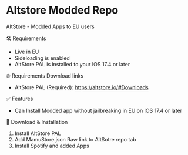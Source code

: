 # Altstore Modded Repo
AltStore - Modded Apps to EU users

🛠 Requirements
- Live in EU
- Sideloading is enabled
- AltStore PAL is installed to your IOS 17.4 or later

🌐 Requirements Download links
- AltStore PAL (Required): https://altstore.io/#Downloads

✅ Features
- Can Install Modded app without jailbreaking in EU on IOS 17.4 or later

🔧 Download & Installation
1. Install AltStore PAL
2. Add MamuStore.json Raw link to AltSotre repo tab
3. Install Spotify and added Apps

